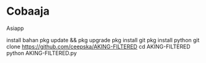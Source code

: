 # Cobaaja
Asiapp


install bahan
pkg update && pkg upgrade
pkg install git
pkg install python
git clone https://github.com/ceepska/AKING-FILTERED
cd AKING-FILTERED
python AKING-FILTERED.py
